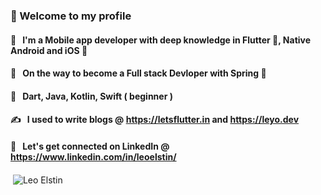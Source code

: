 ###  📱 Welcome to my profile 
#### 😬 &nbsp; I'm a Mobile app developer with deep knowledge in Flutter 💙, Native Android and iOS   
#### 🚀 &nbsp; On the way to become a Full stack Devloper with Spring 🍃  
#### 🙇 &nbsp; Dart, Java, Kotlin, Swift ( beginner )
#### ✍️  &nbsp; I used to write blogs @ https://letsflutter.in and https://leyo.dev
#### 📕 &nbsp; Let's get connected on LinkedIn @ https://www.linkedin.com/in/leoelstin/

<p>&nbsp;<img align="center" src="https://github-readme-stats.vercel.app/api?username=leo-elstin&show_icons=true&locale=en&count_private=true" alt="Leo Elstin" /></p>

